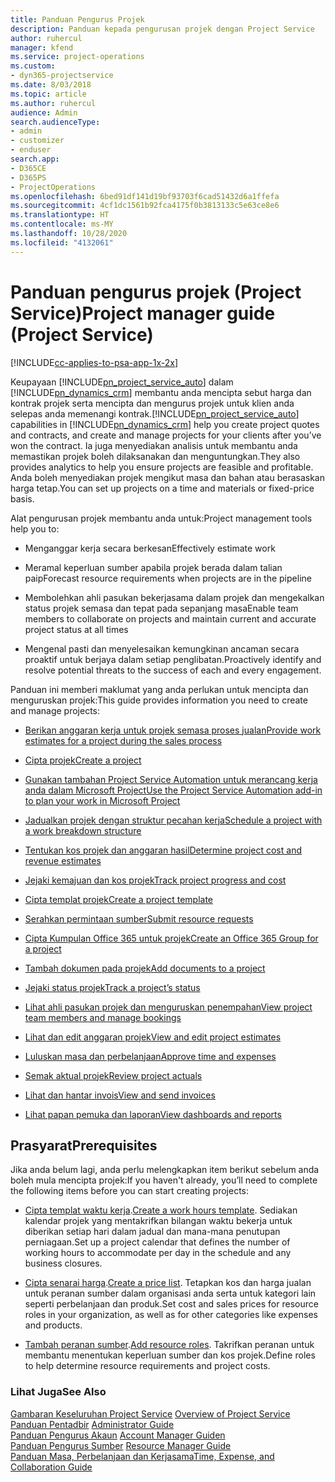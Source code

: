 ```yaml
---
title: Panduan Pengurus Projek
description: Panduan kepada pengurusan projek dengan Project Service
author: ruhercul
manager: kfend
ms.service: project-operations
ms.custom:
- dyn365-projectservice
ms.date: 8/03/2018
ms.topic: article
ms.author: ruhercul
audience: Admin
search.audienceType:
- admin
- customizer
- enduser
search.app:
- D365CE
- D365PS
- ProjectOperations
ms.openlocfilehash: 6bed91df141d19bf93703f6cad51432d6a1ffefa
ms.sourcegitcommit: 4cf1dc1561b92fca4175f0b3813133c5e63ce8e6
ms.translationtype: HT
ms.contentlocale: ms-MY
ms.lasthandoff: 10/28/2020
ms.locfileid: "4132061"
---
```

# <a name="project-manager-guide-project-service"></a><span data-ttu-id="b9374-103">Panduan pengurus projek (Project Service)</span><span class="sxs-lookup"><span data-stu-id="b9374-103">Project manager guide (Project Service)</span></span>

[!INCLUDE[cc-applies-to-psa-app-1x-2x](../includes/cc-applies-to-psa-app-1x-2x.md)]

<span data-ttu-id="b9374-104">Keupayaan [!INCLUDE[pn_project_service_auto](../includes/pn-project-service-auto.md)] dalam [!INCLUDE[pn_dynamics_crm](../includes/pn-dynamics-crm.md)] membantu anda mencipta sebut harga dan kontrak projek serta mencipta dan mengurus projek untuk klien anda selepas anda memenangi kontrak.</span><span class="sxs-lookup"><span data-stu-id="b9374-104">[!INCLUDE[pn_project_service_auto](../includes/pn-project-service-auto.md)] capabilities in [!INCLUDE[pn_dynamics_crm](../includes/pn-dynamics-crm.md)] help you create project quotes and contracts, and create and manage projects for your clients after you’ve won the contract.</span></span> <span data-ttu-id="b9374-105">Ia juga menyediakan analisis untuk membantu anda memastikan projek boleh dilaksanakan dan menguntungkan.</span><span class="sxs-lookup"><span data-stu-id="b9374-105">They also provides analytics to help you ensure projects are feasible and profitable.</span></span> <span data-ttu-id="b9374-106">Anda boleh menyediakan projek mengikut masa dan bahan atau berasaskan harga tetap.</span><span class="sxs-lookup"><span data-stu-id="b9374-106">You can set up projects on a time and materials or fixed-price basis.</span></span>  
  
 <span data-ttu-id="b9374-107">Alat pengurusan projek membantu anda untuk:</span><span class="sxs-lookup"><span data-stu-id="b9374-107">Project management tools help you to:</span></span>  
  
-   <span data-ttu-id="b9374-108">Menganggar kerja secara berkesan</span><span class="sxs-lookup"><span data-stu-id="b9374-108">Effectively estimate work</span></span>  
  
-   <span data-ttu-id="b9374-109">Meramal keperluan sumber apabila projek berada dalam talian paip</span><span class="sxs-lookup"><span data-stu-id="b9374-109">Forecast resource requirements when projects are in the pipeline</span></span>  
  
-   <span data-ttu-id="b9374-110">Membolehkan ahli pasukan bekerjasama dalam projek dan mengekalkan status projek semasa dan tepat pada sepanjang masa</span><span class="sxs-lookup"><span data-stu-id="b9374-110">Enable team members to collaborate on projects and maintain current and accurate project status at all times</span></span>  
  
-   <span data-ttu-id="b9374-111">Mengenal pasti dan menyelesaikan kemungkinan ancaman secara proaktif untuk berjaya dalam setiap penglibatan.</span><span class="sxs-lookup"><span data-stu-id="b9374-111">Proactively identify and resolve potential threats to the success of each and every engagement.</span></span>  
  
<span data-ttu-id="b9374-112">Panduan ini memberi maklumat yang anda perlukan untuk mencipta dan menguruskan projek:</span><span class="sxs-lookup"><span data-stu-id="b9374-112">This guide provides information you need to create and manage projects:</span></span>  
  
-   [<span data-ttu-id="b9374-113">Berikan anggaran kerja untuk projek semasa proses jualan</span><span class="sxs-lookup"><span data-stu-id="b9374-113">Provide work estimates for a project during the sales process</span></span>](../psa/provide-estimates-project-during-sales-process.md)  
  
-   [<span data-ttu-id="b9374-114">Cipta projek</span><span class="sxs-lookup"><span data-stu-id="b9374-114">Create a project</span></span>](../psa/create-project.md)  
  
-   [<span data-ttu-id="b9374-115">Gunakan tambahan Project Service Automation untuk merancang kerja anda dalam Microsoft Project</span><span class="sxs-lookup"><span data-stu-id="b9374-115">Use the Project Service Automation add-in to plan your work in Microsoft Project</span></span>](../psa/add-plan-work-microsoft-project.md)  
  
-   [<span data-ttu-id="b9374-116">Jadualkan projek dengan struktur pecahan kerja</span><span class="sxs-lookup"><span data-stu-id="b9374-116">Schedule a project with a work breakdown structure</span></span>](../psa/schedule-project-work-breakdown-structure.md)  
  
-   [<span data-ttu-id="b9374-117">Tentukan kos projek dan anggaran hasil</span><span class="sxs-lookup"><span data-stu-id="b9374-117">Determine project cost and revenue estimates</span></span>](../psa/determine-project-cost-revenue-estimates.md)  
  
-   [<span data-ttu-id="b9374-118">Jejaki kemajuan dan kos projek</span><span class="sxs-lookup"><span data-stu-id="b9374-118">Track project progress and cost</span></span>](../psa/track-project-progress-cost.md)  
  
-   [<span data-ttu-id="b9374-119">Cipta templat projek</span><span class="sxs-lookup"><span data-stu-id="b9374-119">Create a project template</span></span>](../psa/create-project-template.md)  
  
-   [<span data-ttu-id="b9374-120">Serahkan permintaan sumber</span><span class="sxs-lookup"><span data-stu-id="b9374-120">Submit resource requests</span></span>](../psa/submit-resource-requests.md)  
  
-   [<span data-ttu-id="b9374-121">Cipta Kumpulan Office 365 untuk projek</span><span class="sxs-lookup"><span data-stu-id="b9374-121">Create an Office 365 Group for a project</span></span>](../psa/create-office-365-group-project.md)  
  
-   [<span data-ttu-id="b9374-122">Tambah dokumen pada projek</span><span class="sxs-lookup"><span data-stu-id="b9374-122">Add documents to a project</span></span>](../psa/add-documents-project.md)  
  
-   [<span data-ttu-id="b9374-123">Jejaki status projek</span><span class="sxs-lookup"><span data-stu-id="b9374-123">Track a project’s status</span></span>](../psa/track-project-status.md)  
  
-   [<span data-ttu-id="b9374-124">Lihat ahli pasukan projek dan menguruskan penempahan</span><span class="sxs-lookup"><span data-stu-id="b9374-124">View project team members and manage bookings</span></span>](../psa/view-project-team-members-manage-bookings.md)  
  
-   [<span data-ttu-id="b9374-125">Lihat dan edit anggaran projek</span><span class="sxs-lookup"><span data-stu-id="b9374-125">View and edit project estimates</span></span>](../psa/view-edit-project-estimates.md)  
  
-   [<span data-ttu-id="b9374-126">Luluskan masa dan perbelanjaan</span><span class="sxs-lookup"><span data-stu-id="b9374-126">Approve time and expenses</span></span>](../psa/approve-time-expenses.md)  
  
-   [<span data-ttu-id="b9374-127">Semak aktual projek</span><span class="sxs-lookup"><span data-stu-id="b9374-127">Review project actuals</span></span>](../psa/review-project-actuals.md)  
  
-   [<span data-ttu-id="b9374-128">Lihat dan hantar invois</span><span class="sxs-lookup"><span data-stu-id="b9374-128">View and send invoices</span></span>](../psa/view-send-invoices.md)  
  
-   [<span data-ttu-id="b9374-129">Lihat papan pemuka dan laporan</span><span class="sxs-lookup"><span data-stu-id="b9374-129">View dashboards and reports</span></span>](../psa/view-dashboards-reports.md)  
  
## <a name="prerequisites"></a><span data-ttu-id="b9374-130">Prasyarat</span><span class="sxs-lookup"><span data-stu-id="b9374-130">Prerequisites</span></span>  
 <span data-ttu-id="b9374-131">Jika anda belum lagi, anda perlu melengkapkan item berikut sebelum anda boleh mula mencipta projek:</span><span class="sxs-lookup"><span data-stu-id="b9374-131">If you haven't already, you’ll need to complete the following items before you can start creating projects:</span></span>  
  
-   <span data-ttu-id="b9374-132">[Cipta templat waktu kerja](../psa/create-work-hours-template.md).</span><span class="sxs-lookup"><span data-stu-id="b9374-132">[Create a work hours template](../psa/create-work-hours-template.md).</span></span> <span data-ttu-id="b9374-133">Sediakan kalendar projek yang mentakrifkan bilangan waktu bekerja untuk diberikan setiap hari dalam jadual dan mana-mana penutupan perniagaan.</span><span class="sxs-lookup"><span data-stu-id="b9374-133">Set up a project calendar that defines the number of working hours to accommodate per day in the schedule and any business closures.</span></span>  
  
-   <span data-ttu-id="b9374-134">[Cipta senarai harga](../psa/create-price-list.md).</span><span class="sxs-lookup"><span data-stu-id="b9374-134">[Create a price list](../psa/create-price-list.md).</span></span> <span data-ttu-id="b9374-135">Tetapkan kos dan harga jualan untuk peranan sumber dalam organisasi anda serta untuk kategori lain seperti perbelanjaan dan produk.</span><span class="sxs-lookup"><span data-stu-id="b9374-135">Set cost and sales prices for resource roles in your organization, as well as for other categories like expenses and products.</span></span>  
  
-   <span data-ttu-id="b9374-136">[Tambah peranan sumber](../psa/add-resource-roles.md).</span><span class="sxs-lookup"><span data-stu-id="b9374-136">[Add resource roles](../psa/add-resource-roles.md).</span></span> <span data-ttu-id="b9374-137">Takrifkan peranan untuk membantu menentukan keperluan sumber dan kos projek.</span><span class="sxs-lookup"><span data-stu-id="b9374-137">Define roles to help determine resource requirements and project costs.</span></span>  
  
### <a name="see-also"></a><span data-ttu-id="b9374-138">Lihat Juga</span><span class="sxs-lookup"><span data-stu-id="b9374-138">See Also</span></span>  
 <span data-ttu-id="b9374-139">[Gambaran Keseluruhan Project Service](../psa/overview.md) </span><span class="sxs-lookup"><span data-stu-id="b9374-139">[Overview of Project Service](../psa/overview.md) </span></span>  
 <span data-ttu-id="b9374-140">[Panduan Pentadbir](../psa/admin-guide.md) </span><span class="sxs-lookup"><span data-stu-id="b9374-140">[Administrator Guide](../psa/admin-guide.md) </span></span>  
 <span data-ttu-id="b9374-141">[Panduan Pengurus Akaun](../psa/account-manager-guide.md) </span><span class="sxs-lookup"><span data-stu-id="b9374-141">[Account Manager Guiden](../psa/account-manager-guide.md) </span></span>  
 <span data-ttu-id="b9374-142">[Panduan Pengurus Sumber](../psa/resource-manager-guide.md) </span><span class="sxs-lookup"><span data-stu-id="b9374-142">[Resource Manager Guide](../psa/resource-manager-guide.md) </span></span>  
 [<span data-ttu-id="b9374-143">Panduan Masa, Perbelanjaan dan Kerjasama</span><span class="sxs-lookup"><span data-stu-id="b9374-143">Time, Expense, and Collaboration Guide</span></span>](../psa/time-expense-collaboration-guide.md)

